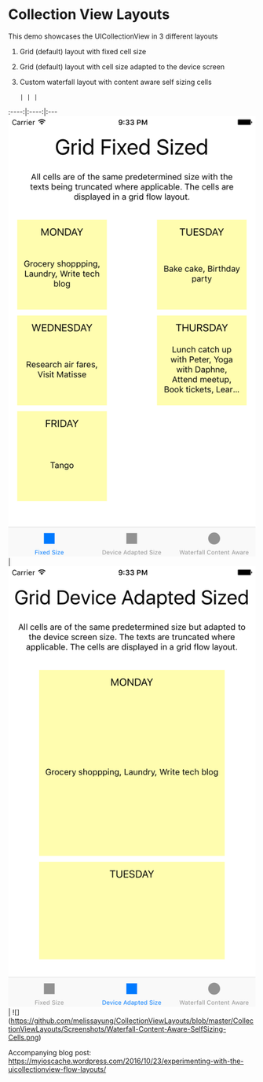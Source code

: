 # Collection View Layouts

This demo showcases the UICollectionView in 3 different layouts

1. Grid (default) layout with fixed cell size

2. Grid (default) layout with cell size adapted to the device screen

3. Custom waterfall layout with content aware self sizing cells

       | | |
:----:|:----:|:---
![](https://github.com/melissayung/CollectionViewLayouts/blob/master/CollectionViewLayouts/Screenshots/Grid-Fixed-Size-Cells.png)  |  ![](https://github.com/melissayung/CollectionViewLayouts/blob/master/CollectionViewLayouts/Screenshots/Grid-Device-Adapted-Size-Cells.png) | ![] (https://github.com/melissayung/CollectionViewLayouts/blob/master/CollectionViewLayouts/Screenshots/Waterfall-Content-Aware-SelfSizing-Cells.png)


Accompanying blog post: https://myioscache.wordpress.com/2016/10/23/experimenting-with-the-uicollectionview-flow-layouts/
